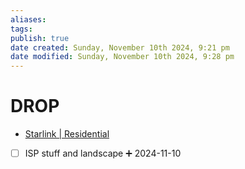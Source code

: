 ```yaml
---
aliases: 
tags: 
publish: true
date created: Sunday, November 10th 2024, 9:21 pm
date modified: Sunday, November 10th 2024, 9:28 pm
---
```


# DROP

- [Starlink | Residential](https://www.starlink.com/us/residential)
- [ ] ISP stuff and landscape ➕ 2024-11-10